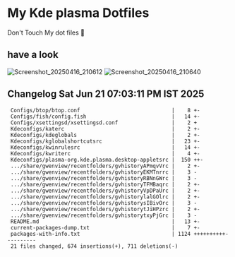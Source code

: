# My Kde plasma Dotfiles
  Don't Touch My dot files 🙂
 
## have a look
![Screenshot_20250416_210612](https://github.com/user-attachments/assets/650244d5-776e-4b31-96fb-10811a3cfa27)
![Screenshot_20250416_210640](https://github.com/user-attachments/assets/07fac3d3-7ce1-4f10-ad4c-1ffa33ed7e84)
 
## Changelog Sat Jun 21 07:03:11 PM IST 2025
```
 Configs/btop/btop.conf                             |    8 +-
 Configs/fish/config.fish                           |   14 +-
 Configs/xsettingsd/xsettingsd.conf                 |    2 +
 Kdeconfigs/katerc                                  |    2 +-
 Kdeconfigs/kdeglobals                              |    2 +-
 Kdeconfigs/kglobalshortcutsrc                      |   23 +-
 Kdeconfigs/kwinrulesrc                             |   14 +-
 Kdeconfigs/kwriterc                                |    4 +-
 Kdeconfigs/plasma-org.kde.plasma.desktop-appletsrc |  150 ++-
 .../share/gwenview/recentfolders/gvhistoryAPmqvVrc |    2 +-
 .../share/gwenview/recentfolders/gvhistoryEKMTnrrc |    3 -
 .../share/gwenview/recentfolders/gvhistoryRBNnGWrc |    3 -
 .../share/gwenview/recentfolders/gvhistoryTFMBaqrc |    2 +-
 .../share/gwenview/recentfolders/gvhistoryVpDPaUrc |    2 +-
 .../share/gwenview/recentfolders/gvhistorylalGOlrc |    2 +-
 .../share/gwenview/recentfolders/gvhistorysIBivOrc |    3 -
 .../share/gwenview/recentfolders/gvhistorytJiHPzrc |    2 +-
 .../share/gwenview/recentfolders/gvhistorytxyPjGrc |    3 -
 README.md                                          |   13 +-
 current-packages-dump.txt                          |    7 +-
 packages-with-info.txt                             | 1124 ++++++++++----------
 21 files changed, 674 insertions(+), 711 deletions(-)
```
 
